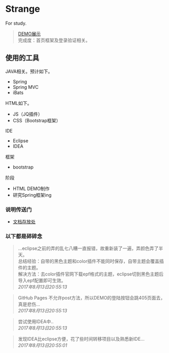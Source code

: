 # Strange

For study.

> [DEMO展示](转移中)  
完成度：首页框架及登录验证相关。

## 使用的工具
JAVA相关。预计如下。
* Spring
* Spring MVC
* iBats

HTML如下。
* JS（JQ插件）
* CSS（Bootstrap框架）

IDE
* Eclipse
* IDEA

框架
* bootstrap

阶段
* HTML DEMO制作
* 研究Spring框架ing



### 说明传送门
* [文档存放处](refactor)


### 以下都是碎碎念
> ...eclipse之前的弄的乱七八糟一直报错，故重新装了一遍，弄颜色弄了半天。  
    总结经验：自带的黑色主题和color插件不能同时保存，自带主题会覆盖插件的主题。  
    解决方法：去color插件官网下载epf格式的主题，eclipse切到黑色主题后导入epf配置即可生效。  
*2017年8月13日20:55:13*

> GitHub Pages 不允许post方法，所以DEMO的登陆按钮会跳405页面去，真是悲伤...  
*2017年8月13日20:55:13*

> 尝试使用IDEA中..  
*2017年8月13日20:55:13*

> 发现IDEA比eclipse方便，花了些时间转移项目以及熟悉新IDE...  
*2017年8月13日20:55:01*


